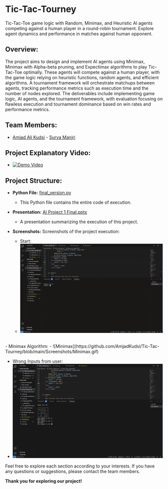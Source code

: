 # Tic-Tac-Tourney
Tic-Tac-Toe game logic with Random, Minimax, and Heuristic AI agents competing against a human player in a round-robin tournament. Explore agent dynamics and performance in matches against human opponent.

## Overview:

The project aims to design and implement AI agents using Minimax, Minimax with Alpha-beta pruning, and Expectimax algorithms to play Tic-Tac-Toe optimally. These agents will compete against a human player, with the game logic relying on heuristic functions, random agents, and efficient algorithms. A tournament framework will orchestrate matchups between agents, tracking performance metrics such as execution time and the number of nodes explored. The deliverables include implementing game logic, AI agents, and the tournament framework, with evaluation focusing on flawless execution and tournament dominance based on win rates and performance metrics.

## Team Members:

- [Amjad Ali Kudsi](https://github.com/AmjadKudsi) - [Surya Manjri](https://github.com/suryamanjri00)


## Project Explanatory Video:

- [![Demo Video](https://img.youtube.com/vi/WQJifk54LnY/0.jpg)](https://www.youtube.com/watch?v=WQJifk54LnY)

## Project Structure:

- **Python File:** [final_version.py](https://github.com/AmjadKudsi/Tic-Tac-Tourney/blob/main/final_version.py)
  - This Python file contains the entire code of execution.
 
- **Presentation:** [AI Project 1 Final.pptx](https://github.com/AmjadKudsi/Tic-Tac-Tourney/blob/main/AI%20Project%201%20Final.pptx)
  - A presentation summarizing the execution of this project.

- **Screenshots:**
 Screenshots of the project execution:
  - Start:
  - ![Start](https://github.com/AmjadKudsi/Tic-Tac-Tourney/blob/main/Screenshots/Start.gif)
 <br>
  - Minimax Algorithm:
  - ![Minimax](https://github.com/AmjadKudsi/Tic-Tac-Tourney/blob/main/Screenshots/Minimax.gif)
 
  - Wrong Inputs from user:
  - ![WrongInput](https://github.com/AmjadKudsi/Tic-Tac-Tourney/blob/main/Screenshots/WrongInput.png)


Feel free to explore each section according to your interests. If you have any questions or suggestions, please contact the team members.

**Thank you for exploring our project!**


